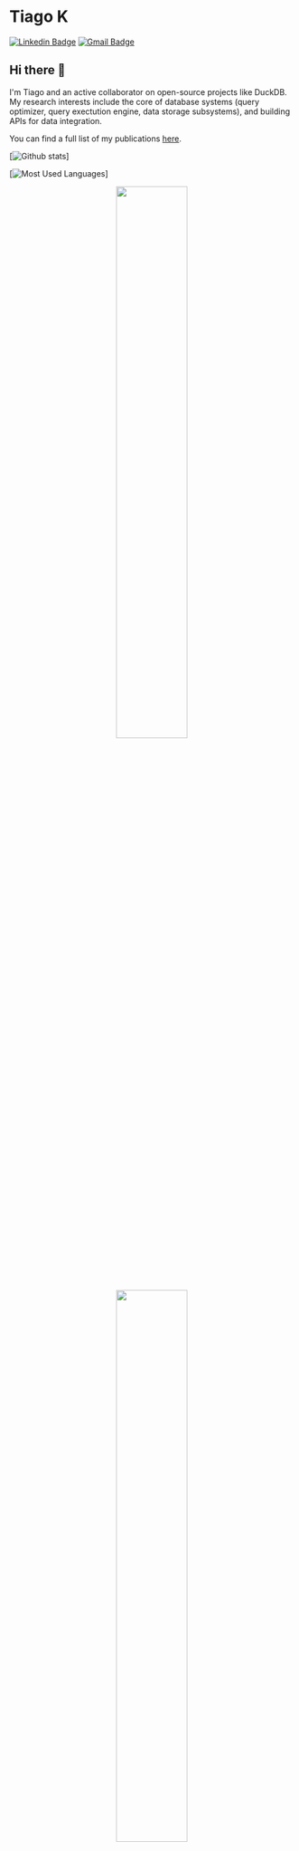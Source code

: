 # Tiago K
[![Linkedin Badge](https://img.shields.io/badge/-tiagokepe-blue?style=flat-square&logo=Linkedin&logoColor=white&link=https://www.linkedin.com/in/tiago-kepe-3b358023/)](https://www.linkedin.com/in/tiago-kepe-3b358023/)
[![Gmail Badge](https://img.shields.io/badge/-tiagokepe@gmail.com-c14438?style=flat-square&logo=Gmail&logoColor=white&link=mailto:tiagokepe@gmail.com)](mailto:tiagokepe@gmail.com)

## Hi there 👋
I'm Tiago and an active collaborator on open-source projects like DuckDB.
My research interests include the core of database systems (query optimizer, query exectution engine, data storage subsystems), and building APIs for data integration.

You can find a full list of my publications [here](https://tiagokepe.github.io/).

[![Github stats](https://github-readme-stats.vercel.app/api?username=tiagokepe&theme=white-black)]

[![Most Used Languages](https://github-readme-stats.vercel.app/api/top-langs/?username=tiagokepe&layout=compact&langs_count=8)]



<div style="text-align: center">
  <a href="https://tiagokepe.github.io/tiagokepe/">
<!--    <img src="https://github-readme-stats.vercel.app/api?username=tiagokepe&show_icons=true&include_all_commits=true%20&count_private=true&disable_animations=true" width="50%" height="auto"> -->
     <img src="https://github-readme-stats.vercel.app/api?username=tiagokepe&show_icons=true&include_all_commits=true%20&count_private=true&disable_animations=true" width="50%" height="auto">
  </a>
  <br>
  <a href="https://tiagokepe.github.io/tiagokepe/">
    <img src="https://github-readme-stats.vercel.app/api/top-langs/?username=tiagokepe&layout=compact&disable_animations=true&langs_count=6" width="50%" height="auto">
  </a>
</div>

<!-- [![Visits Badge](https://badges.pufler.dev/visits/)](https://badges.pufler.dev) -->

- 🔭 Currently working on databases
- 🌱 Continually studying Modern C++
- 👯 Often contributing to open source projects like DuckDB
- 📫 How to reach me: tiagokepe@gmail.com
